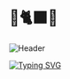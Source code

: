 # 🍋🐈‍⬛😾

![Header](readme-data/header.gif)

[![Typing SVG](https://readme-typing-svg.demolab.com?font=Fira+Code&pause=1000&color=1966FA&center=true&vCenter=true&width=435&lines=Unmotivatedly-driven+Programmer)](https://git.io/typing-svg)
